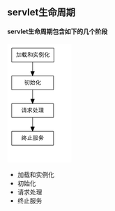 ## servlet生命周期

#### servlet生命周期包含如下的几个阶段

![servlet生命周期图](https://github.com/chlsmile/blogfile/blob/master/blogfile/servlet生命周期图.png)

- 加载和实例化
- 初始化
- 请求处理
- 终止服务




